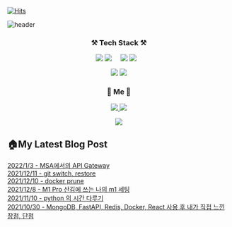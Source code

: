 [![Hits](https://hits.seeyoufarm.com/api/count/incr/badge.svg?url=https%3A%2F%2Fgithub.com%2Fswhan9404&count_bg=%2379C83D&title_bg=%23555555&icon=&icon_color=%23E7E7E7&title=hits&edge_flat=false)](https://hits.seeyoufarm.com)           

![header](https://capsule-render.vercel.app/api?type=waving&color=gradient&section=header&text=%20몰입하는개발자,한승운입니다👋%20&height=250&fontSize=50&animation=twinkling)


<h3 align="center">⚒️ Tech Stack ⚒️</h3>
<p align="center">
  <img src="https://img.shields.io/badge/Java-palegoldenrod?style=flat-square&logo=Java&logoColor=red"/>
  <img src="https://img.shields.io/badge/Spring-white?style=flat-square&logo=Spring&logoColor=white&color=6DB33F"/> &nbsp &nbsp 
  
  <img src="https://img.shields.io/badge/Python-3766AB?style=flat-square&logo=Python&logoColor=white"/>
  <img src="https://img.shields.io/badge/Django-092E20?style=flat-square&logo=Django&logoColor=white"/>&nbsp &nbsp 
</p>  
<p align="center">
  <img src="https://img.shields.io/badge/Javascript-ffb13b?style=flat-square&logo=javascript&logoColor=white"/>
  <img src="https://img.shields.io/badge/Vue.js-4FC08D?style=flat-square&logo=Vue.js&logoColor=white"/>
  
</p>


<h3 align="center"> 🍒 Me 🍒 </h3>
<p align="center">
  <a href="https://velog.io/@swhan9404/series">
    <img src="https://img.shields.io/badge/Tech%20Blog-11B48A?style=flat-square&logo=Vimeo&logoColor=white&link=https://velog.io/@swhan9404/series"/>
  </a>
<!--   <a href="https://www.notion.so/419b1896ac1f46c28e7b2f78a33e3d9b">
    <img src="https://img.shields.io/badge/%ED%8F%AC%ED%8A%B8%ED%8F%B4%EB%A6%AC%EC%98%A4-000000?style=flat-square&logo=Notion&logoColor=white&link=https://www.notion.so/419b1896ac1f46c28e7b2f78a33e3d9b"/>
  </a> -->
  <a href="mailto:gardener9404@gmail.com">
    <img src="https://img.shields.io/badge/Gmail-d14836?style=flat-square&logo=Gmail&logoColor=white&link=gardener9404@gmail.com"/>
  </a>

</p>



<!--
[![Top Langs](https://github-readme-stats.vercel.app/api/top-langs/?username=swhan9404&layout=compact&theme=dracula)](https://github.com/metleeha)
[![Anurag's GitHub stats](https://github-readme-stats.vercel.app/api?username=swhan9404)](https://github.com/anuraghazra/github-readme-stats)
[![Solved.ac
프로필](http://mazassumnida.wtf/api/v2/generate_badge?boj=swhan9404)](https://solved.ac/swhan9404)
-->
<p align="center">
  <a href="https://github.com/devxb/CommitCombo/">
    <img src="http://commitcombo.com/get?user=swhan9404&theme=DeepOcean-mini"/>
  </a>
</p>


<h2>🏠My Latest Blog Post</h2>
<a href='https://velog.io/@swhan9404/MSA%EC%97%90%EC%84%9C%EC%9D%98-API-Gateway'>2022/1/3 - MSA에서의 API Gateway</a><br><a href='https://velog.io/@swhan9404/git-switch-restore'>2021/12/11 - git switch, restore</a><br><a href='https://velog.io/@swhan9404/docker-prune'>2021/12/10 - docker prune</a><br><a href='https://velog.io/@swhan9404/M1-Pro-%EC%82%B0%EA%B9%80%EC%97%90-%EC%93%B0%EB%8A%94-%EB%82%98%EC%9D%98-m1-%EC%84%B8%ED%8C%85'>2021/12/8 - M1 Pro 산김에 쓰는 나의 m1 세팅</a><br><a href='https://velog.io/@swhan9404/python-%EC%9D%98-%EC%8B%9C%EA%B0%84-%EB%8B%A4%EB%A3%A8%EA%B8%B0'>2021/11/10 - python 의 시간 다루기</a><br><a href='https://velog.io/@swhan9404/MongoDB-FastAPI-Redis-Docker-%EC%82%AC%EC%9A%A9-%ED%9B%84-%EB%82%B4%EA%B0%80-%EC%A7%81%EC%A0%91-%EB%8A%90%EB%82%80-%EC%9E%A5%EC%A0%90-%EB%8B%A8%EC%A0%90'>2021/10/30 - MongoDB, FastAPI, Redis, Docker, React 사용 후 내가 직접 느낀 장점, 단점</a><br>